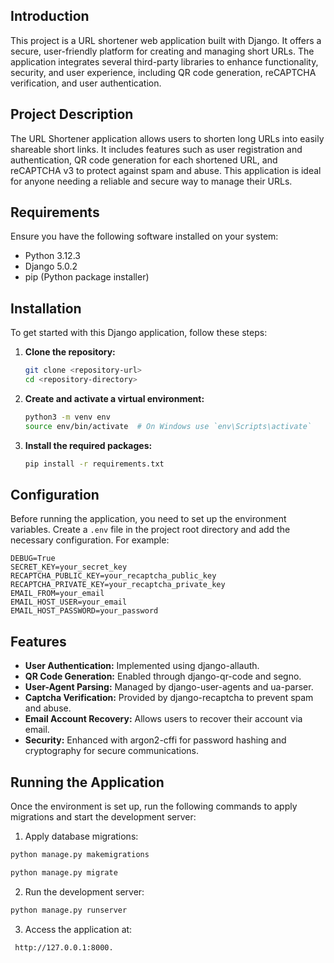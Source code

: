## Introduction
This project is a URL shortener web application built with Django. It offers a secure, user-friendly platform for creating and managing short URLs. The application integrates several third-party libraries to enhance functionality, security, and user experience, including QR code generation, reCAPTCHA verification, and user authentication.

## Project Description
The URL Shortener application allows users to shorten long URLs into easily shareable short links. It includes features such as user registration and authentication, QR code generation for each shortened URL, and reCAPTCHA v3 to protect against spam and abuse. This application is ideal for anyone needing a reliable and secure way to manage their URLs.

## Requirements
Ensure you have the following software installed on your system:

- Python 3.12.3
- Django 5.0.2
- pip (Python package installer)

## Installation
To get started with this Django application, follow these steps:

1. **Clone the repository:**
    ```bash
    git clone <repository-url>
    cd <repository-directory>
    ```

2. **Create and activate a virtual environment:**
    ```bash
    python3 -m venv env
    source env/bin/activate  # On Windows use `env\Scripts\activate`
    ```

3. **Install the required packages:**
    ```bash
    pip install -r requirements.txt
    ```

## Configuration
Before running the application, you need to set up the environment variables. Create a `.env` file in the project root directory and add the necessary configuration. For example:

```env
DEBUG=True
SECRET_KEY=your_secret_key
RECAPTCHA_PUBLIC_KEY=your_recaptcha_public_key
RECAPTCHA_PRIVATE_KEY=your_recaptcha_private_key
EMAIL_FROM=your_email
EMAIL_HOST_USER=your_email
EMAIL_HOST_PASSWORD=your_password
```

## Features
- **User Authentication:** Implemented using django-allauth.
- **QR Code Generation:** Enabled through django-qr-code and segno.
- **User-Agent Parsing:** Managed by django-user-agents and ua-parser.
- **Captcha Verification:** Provided by django-recaptcha to prevent spam and abuse.
- **Email Account Recovery:** Allows users to recover their account via email.
- **Security:** Enhanced with argon2-cffi for password hashing and cryptography for secure communications.

## Running the Application
Once the environment is set up, run the following commands to apply migrations and start the development server:

1. Apply database migrations:

```bash
python manage.py makemigrations
```
```bash
python manage.py migrate
```

2. Run the development server:

```bash
python manage.py runserver
```

3. Access the application at:

```txt
 http://127.0.0.1:8000.
```





